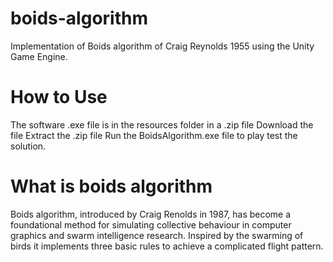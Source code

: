 # boids-algorithm
Implementation of Boids algorithm of Craig Reynolds 1955 using the Unity Game Engine.

# How to Use
The software .exe file is in the resources folder in a .zip file
Download the file 
Extract the .zip file
Run the BoidsAlgorithm.exe file to play test the solution.

# What is boids algorithm
Boids algorithm, introduced by Craig Renolds in 1987, has become a foundational method for simulating collective behaviour in computer graphics and swarm intelligence research. Inspired by the swarming of birds it implements three basic rules to achieve a complicated flight pattern.

